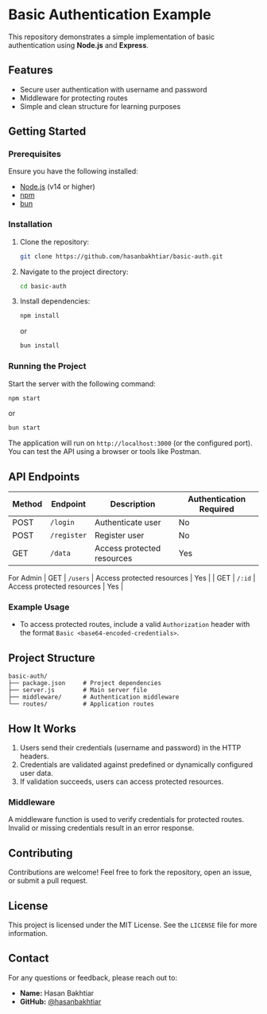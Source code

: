 # Basic Authentication Example

This repository demonstrates a simple implementation of basic authentication using **Node.js** and **Express**.

## Features
- Secure user authentication with username and password
- Middleware for protecting routes
- Simple and clean structure for learning purposes

## Getting Started

### Prerequisites
Ensure you have the following installed:
- [Node.js](https://nodejs.org) (v14 or higher)
- [npm](https://www.npmjs.com/)
- [bun](https://bun.sh/)

### Installation
1. Clone the repository:
   ```bash
   git clone https://github.com/hasanbakhtiar/basic-auth.git
   ```
2. Navigate to the project directory:
   ```bash
   cd basic-auth
   ```
3. Install dependencies:
   ```bash
   npm install
   ```
   or
   ```bash
   bun install
   ```

### Running the Project
Start the server with the following command:
```bash
npm start 
```
or
```bash
bun start 
```

The application will run on `http://localhost:3000` (or the configured port). You can test the API using a browser or tools like Postman.

## API Endpoints

| Method | Endpoint       | Description                 | Authentication Required |
|--------|----------------|-----------------------------|-------------------------|
| POST   | `/login`       | Authenticate user           | No                      |
| POST   | `/register`       | Register user           | No                      |
| GET    | `/data`   | Access protected resources  | Yes                     |
For Admin
| GET    | `/users`   | Access protected resources  | Yes                     |
| GET    | `/:id`   | Access protected resources  | Yes                     |

### Example Usage
- To access protected routes, include a valid `Authorization` header with the format `Basic <base64-encoded-credentials>`.

## Project Structure
```
basic-auth/
├── package.json     # Project dependencies
├── server.js        # Main server file
├── middleware/      # Authentication middleware
└── routes/          # Application routes
```

## How It Works
1. Users send their credentials (username and password) in the HTTP headers.
2. Credentials are validated against predefined or dynamically configured user data.
3. If validation succeeds, users can access protected resources.

### Middleware
A middleware function is used to verify credentials for protected routes. Invalid or missing credentials result in an error response.

## Contributing
Contributions are welcome! Feel free to fork the repository, open an issue, or submit a pull request.

## License
This project is licensed under the MIT License. See the `LICENSE` file for more information.

## Contact
For any questions or feedback, please reach out to:
- **Name:** Hasan Bakhtiar
- **GitHub:** [@hasanbakhtiar](https://github.com/hasanbakhtiar)
